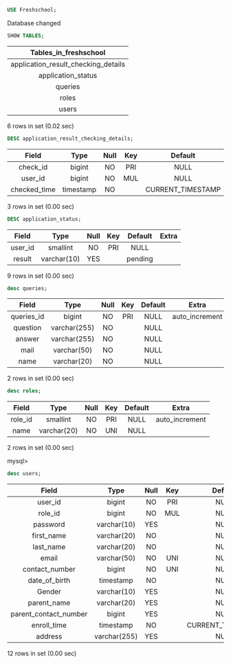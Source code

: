 ```sql
USE Freshschool;
```

Database changed

```sql
SHOW TABLES;
```

|        Tables_in_freshschool        |
| :---------------------------------: |
| application_result_checking_details |
|         application_status          |
|               queries               |
|                roles                |
|                users                |

6 rows in set (0.02 sec)

```sql
DESC application_result_checking_details;
```

|    Field     |   Type    | Null | Key |      Default      |       Extra       |
| :----------: | :-------: | :--: | :-: | :---------------: | :---------------: |
|   check_id   |  bigint   |  NO  | PRI |       NULL        |  auto_increment   |
|   user_id    |  bigint   |  NO  | MUL |       NULL        |                   |
| checked_time | timestamp |  NO  |     | CURRENT_TIMESTAMP | DEFAULT_GENERATED |

3 rows in set (0.00 sec)

```sql
DESC application_status;
```

|  Field  |    Type     | Null | Key | Default | Extra |
| :-----: | :---------: | :--: | :-: | :-----: | :---: |
| user_id |  smallint   |  NO  | PRI |  NULL   |       |
| result  | varchar(10) | YES  |     | pending |       |

9 rows in set (0.00 sec)

```sql
desc queries;
```

|   Field    |     Type     | Null | Key | Default |     Extra      |
| :--------: | :----------: | :--: | :-: | :-----: | :------------: |
| queries_id |    bigint    |  NO  | PRI |  NULL   | auto_increment |
|  question  | varchar(255) |  NO  |     |  NULL   |                |
|   answer   | varchar(255) |  NO  |     |  NULL   |                |
|    mail    | varchar(50)  |  NO  |     |  NULL   |                |
|    name    | varchar(20)  |  NO  |     |  NULL   |                |

2 rows in set (0.00 sec)

```sql
desc roles;
```

|  Field  |    Type     | Null | Key | Default |     Extra      |
| :-----: | :---------: | :--: | :-: | :-----: | :------------: |
| role_id |  smallint   |  NO  | PRI |  NULL   | auto_increment |
|  name   | varchar(20) |  NO  | UNI |  NULL   |                |

2 rows in set (0.00 sec)

mysql>

```sql
desc users;
```

|         Field         |     Type     | Null | Key |      Default      |       Extra       |
| :-------------------: | :----------: | :--: | :-: | :---------------: | :---------------: |
|        user_id        |    bigint    |  NO  | PRI |       NULL        |  auto_increment   |
|        role_id        |    bigint    |  NO  | MUL |       NULL        |                   |
|       password        | varchar(10)  | YES  |     |       NULL        |                   |
|      first_name       | varchar(20)  |  NO  |     |       NULL        |                   |
|       last_name       | varchar(20)  |  NO  |     |       NULL        |                   |
|         email         | varchar(50)  |  NO  | UNI |       NULL        |                   |
|    contact_number     |    bigint    |  NO  | UNI |       NULL        |                   |
|     date_of_birth     |  timestamp   |  NO  |     |       NULL        |                   |
|        Gender         | varchar(10)  | YES  |     |       NULL        |                   |
|      parent_name      | varchar(20)  | YES  |     |       NULL        |                   |
| parent_contact_number |    bigint    | YES  |     |       NULL        |                   |
|      enroll_time      |  timestamp   |  NO  |     | CURRENT_TIMESTAMP | DEFAULT_GENERATED |
|        address        | varchar(255) | YES  |     |       NULL        |                   |

12 rows in set (0.00 sec)

